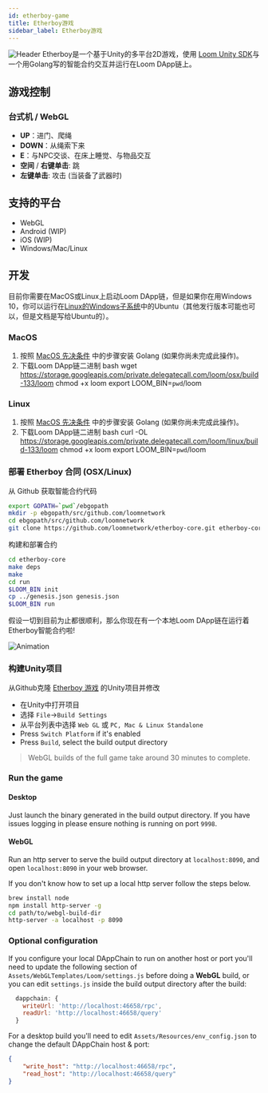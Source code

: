 ```yaml
---
id: etherboy-game
title: Etherboy游戏
sidebar_label: Etherboy游戏
---
```

![Header](/developers/img/ebw_splash.jpg) Etherboy是一个基于Unity的多平台2D游戏，使用 [Loom Unity SDK](unity-sdk.md)与一个用Golang写的智能合约交互并运行在Loom DApp链上。

## 游戏控制

### 台式机 / WebGL

- **UP**：进门、爬绳
- **DOWN**：从绳索下来
- **E**：与NPC交谈、在床上睡觉、与物品交互
- **空间** / **右键单击**: 跳
- **左键单击**: 攻击 (当装备了武器时)

## 支持的平台

- WebGL
- Android (WIP)
- iOS (WIP)
- Windows/Mac/Linux

## 开发

目前你需要在MacOS或Linux上启动Loom DApp链，但是如果你在用Windows 10，你可以运行在[Linux的Windows子系统](https://docs.microsoft.com/en-us/windows/wsl/install-win10)中的Ubuntu（其他发行版本可能也可以，但是文档是写给Ubuntu的）。

### MacOS

1. 按照 [MacOS 先决条件](prereqs.md) 中的步骤安装 Golang (如果你尚未完成此操作)。
2. 下载Loom DApp链二进制 
        bash
        wget https://storage.googleapis.com/private.delegatecall.com/loom/osx/build-133/loom
        chmod +x loom
        export LOOM_BIN=`pwd`/loom

### Linux

1. 按照 [MacOS 先决条件](prereqs-ubuntu.md) 中的步骤安装 Golang (如果你尚未完成此操作)。
2. 下载Loom DApp链二进制 
        bash
        curl -OL https://storage.googleapis.com/private.delegatecall.com/loom/linux/build-133/loom
        chmod +x loom
        export LOOM_BIN=`pwd`/loom

### 部署 Etherboy 合同 (OSX/Linux)

从 Github 获取智能合约代码

```bash
export GOPATH=`pwd`/ebgopath
mkdir -p ebgopath/src/github.com/loomnetwork
cd ebgopath/src/github.com/loomnetwork
git clone https://github.com/loomnetwork/etherboy-core.git etherboy-core
```

构建和部署合约

```bash
cd etherboy-core
make deps
make
cd run
$LOOM_BIN init
cp ../genesis.json genesis.json
$LOOM_BIN run
```

假设一切到目前为止都很顺利，那么你现在有一个本地Loom DApp链在运行着Etherboy智能合约啦!

![Animation](/developers/img/etherboy-clip.gif)

### 构建Unity项目

从Github克隆 [Etherboy 游戏](https://github.com/loomnetwork/Etherboy) 的Unity项目并修改

- 在Unity中打开项目
- 选择 `File`->`Build Settings`
- 从平台列表中选择 `Web GL` 或 `PC, Mac & Linux Standalone`
- Press `Switch Platform` if it's enabled
- Press `Build`, select the build output directory

> WebGL builds of the full game take around 30 minutes to complete.

### Run the game

#### Desktop

Just launch the binary generated in the build output directory. If you have issues logging in please ensure nothing is running on port `9998`.

#### WebGL

Run an http server to serve the build output directory at `localhost:8090`, and open `localhost:8090` in your web browser.

If you don't know how to set up a local http server follow the steps below.

```bash
brew install node
npm install http-server -g
cd path/to/webgl-build-dir
http-server -a localhost -p 8090
```

### Optional configuration

If you configure your local DAppChain to run on another host or port you'll need to update the following section of `Assets/WebGLTemplates/Loom/settings.js` before doing a **WebGL** build, or you can edit `settings.js` inside the build output directory after the build:

```js
  dappchain: {
    writeUrl: 'http://localhost:46658/rpc',
    readUrl: 'http://localhost:46658/query'
  }
```

For a desktop build you'll need to edit `Assets/Resources/env_config.json` to change the default DAppChain host & port:

```json
{
    "write_host": "http://localhost:46658/rpc",
    "read_host": "http://localhost:46658/query"
}
```